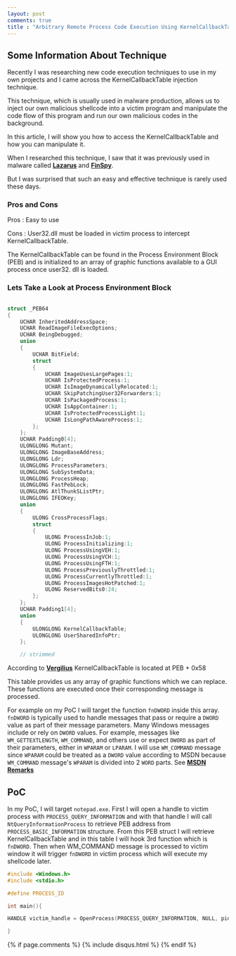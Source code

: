```yaml
---
layout: post
comments: true
title : "Arbitrary Remote Process Code Execution Using KernelCallbackTable"
---
```


## Some Information About Technique
Recently I was researching new code execution techniques to use in my own projects and I came across the KernelCallbackTable injection technique.

This technique, which is usually used in malware production, allows us to inject our own malicious shellcode into a victim program and manipulate the code flow of this program and run our own malicious codes in the background.

In this article, I will show you how to access the KernelCallbackTable and how you can manipulate it.


When I researched this technique, I saw that it was previously used in malware called [**Lazarus**](https://www.threatdown.com/blog/north-koreas-lazarus-apt-leverages-windows-update-client-github-in-latest-campaign/)  and [**FinSpy**](https://www.microsoft.com/en-us/security/blog/2018/03/01/finfisher-exposed-a-researchers-tale-of-defeating-traps-tricks-and-complex-virtual-machines/).

But I was surprised that such an easy and effective technique is rarely used these days.

### Pros and Cons

Pros
: Easy to use

Cons
: User32.dll must be loaded in victim process to intercept KernelCallbackTable.

The KernelCallbackTable can be found in the Process Environment Block (PEB) and is initialized to an array of graphic functions available to a GUI process once user32. dll is loaded.

### Lets Take a Look at Process Environment Block

```cpp

struct _PEB64
{
    UCHAR InheritedAddressSpace;                                            //0x0
    UCHAR ReadImageFileExecOptions;                                         //0x1
    UCHAR BeingDebugged;                                                    //0x2
    union
    {
        UCHAR BitField;                                                     //0x3
        struct
        {
            UCHAR ImageUsesLargePages:1;                                    //0x3
            UCHAR IsProtectedProcess:1;                                     //0x3
            UCHAR IsImageDynamicallyRelocated:1;                            //0x3
            UCHAR SkipPatchingUser32Forwarders:1;                           //0x3
            UCHAR IsPackagedProcess:1;                                      //0x3
            UCHAR IsAppContainer:1;                                         //0x3
            UCHAR IsProtectedProcessLight:1;                                //0x3
            UCHAR IsLongPathAwareProcess:1;                                 //0x3
        };
    };
    UCHAR Padding0[4];                                                      //0x4
    ULONGLONG Mutant;                                                       //0x8
    ULONGLONG ImageBaseAddress;                                             //0x10
    ULONGLONG Ldr;                                                          //0x18
    ULONGLONG ProcessParameters;                                            //0x20
    ULONGLONG SubSystemData;                                                //0x28
    ULONGLONG ProcessHeap;                                                  //0x30
    ULONGLONG FastPebLock;                                                  //0x38
    ULONGLONG AtlThunkSListPtr;                                             //0x40
    ULONGLONG IFEOKey;                                                      //0x48
    union
    {
        ULONG CrossProcessFlags;                                            //0x50
        struct
        {
            ULONG ProcessInJob:1;                                           //0x50
            ULONG ProcessInitializing:1;                                    //0x50
            ULONG ProcessUsingVEH:1;                                        //0x50
            ULONG ProcessUsingVCH:1;                                        //0x50
            ULONG ProcessUsingFTH:1;                                        //0x50
            ULONG ProcessPreviouslyThrottled:1;                             //0x50
            ULONG ProcessCurrentlyThrottled:1;                              //0x50
            ULONG ProcessImagesHotPatched:1;                                //0x50
            ULONG ReservedBits0:24;                                         //0x50
        };
    };
    UCHAR Padding1[4];                                                      //0x54
    union
    {
        ULONGLONG KernelCallbackTable;                                      //0x58
        ULONGLONG UserSharedInfoPtr;                                        //0x58
    };

    // strimmed
```

According to [**Vergilius**](https://www.vergiliusproject.com/kernels/x64/windows-11/23h2/_PEB64) KernelCallbackTable is located at PEB + 0x58 

This table provides us any array of graphic functions which we can replace. These functions are executed once their corresponding message is processed.

For example on my PoC I will target the function `fnDWORD` inside this array. `fnDWORD` is typically used to handle messages that pass or require a `DWORD` value as part of their message parameters. Many Windows messages include or rely on `DWORD` values. For example, messages like `WM_GETTEXTLENGTH`, `WM_COMMAND`, and others use or expect `DWORD` as part of their parameters, either in `WPARAM` or `LPARAM`. I will use `WM_COMMAND` message since `WPARAM` could be treated as a `DWORD` value according to MSDN because `WM_COMMAND` message's `WPARAM` is divided into 2 `WORD` parts. See [**MSDN Remarks**](https://learn.microsoft.com/en-us/windows/win32/menurc/wm-command#remarks) 

## PoC

In my PoC, I will target `notepad.exe`. First I will open a handle to victim process with `PROCESS_QUERY_INFORMATION` and with that handle I will call `NtQueryInformationProcess` to retrieve PEB address from `PROCESS_BASIC_INFORMATION` structure. From this PEB struct I will retrieve KernelCallbackTable and in this table I will hook 3rd function which is `fnDWORD`. Then when WM_COMMAND message is processed to victim window it will trigger `fnDWORD` in victim process which will execute my shellcode later.

```cpp
#include <Windows.h>
#include <stdio.h>

#define PROCESS_ID

int main(){

HANDLE victim_handle = OpenProcess(PROCESS_QUERY_INFORMATION, NULL, pid);

}
```
{% if page.comments %} {% include disqus.html %} {% endif %}

